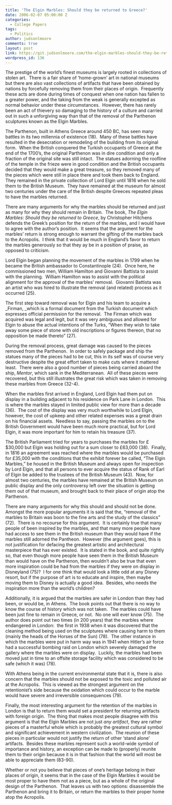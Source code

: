 ```yaml
---
title: 'The Elgin Marbles: Should they be returned to Greece?'
date: 2006-02-07 05:00:00 Z
categories:
  - College Papers
tags:
  - Politics
author: judsonlmoore
comments: true
layout: post
link: https://git.judsonlmoore.com/the-elgin-marbles-should-they-be-returned-to-greece/
wordpress_id: 136
---
```


The prestige of the world’s finest museums is largely rooted in collections of stolen art.  There is a fair share of ‘home-grown’ art in national museums but there are also vast collections of artifacts that have been obtained by nations by forcefully removing them from their places of origin.  Frequently these acts are done during times of conquest when one nation has fallen to a greater power, and the taking from the weak is generally excepted as normal behavior under these circumstances.  However, there has rarely been an act of thievery so damaging to the history of a culture and carried out in such a unforgiving way than that of the removal of the Parthenon sculptures known as the Elgin Marbles.

The Parthenon, built in Athens Greece around 450 BC, has seen many battles in its two millennia of existence (18).  Many of these battles have resulted in the desecration or remodeling of the building from its original form.  When the British conquered the Turkish occupants of Greece at the end of the 1700’s, the original Parthenon was in dire condition and only a fraction of the original site was still intact.  The statues adorning the roofline of the temple in the frieze were in good condition and the British occupants decided that they would make a great treasure, so they removed many of the pieces which were still in place there and took them back to England.  They remained in the private collection of Lord Elgin until 1816 when he sold them to the British Museum.  They have remained at the museum for almost two centuries under the care of the British despite Greeces repeated pleas to have the marbles returned.

There are many arguments for why the marbles should be returned and just as many for why they should remain in Britain.  The book, _The Elgin Marbles: Should they be returned to Greece_, by Christopher Hitchens defends the Greek’s position for the return of the marbles, and I would have to agree with the author’s position.  It seems that the argument for the marbles’ return is strong enough to warrant the gifting of the marbles back to the Acropolis.  I think that it would be much in England’s favor to return the marbles generously so that they ay be in a position of praise, as opposed to criticism.

Lord Elgin began planning the movement of the marbles in 1799 when he became the British ambassador to Constantinople (24).  Once here, he commissioned two men, William Hamilton and Giovanni Battista to assist with the planning.  William Hamilton was to assist with the political alignment for the approval of the marbles’ removal.  Giovanni Battista was an artist who was hired to illustrate the removal (and related) process as it occurred (25).

The first step toward removal was for Elgin and his team to acquire a \_Firman, \_which is a formal document from the Turkish document which expresses official permission for the removal.  The Firman which was acquired was legal and legit, but it was very ambiguous and allowed for Elgin to abuse the actual intentions of the Turks, “When they wish to take away some piece of stone with old inscriptions or figures thereon, that no opposition be made thereto” (27).

During the removal process, great damage was caused to the pieces removed from the Parthenon.  In order to safely package and ship the statues many of the pieces had to be cut, this in its self was of course very destructive despite the great effort taken to make cuts where it mattered least.  There were also a good number of pieces being carried aboard the ship, _Mentor_, which sank in the Mediterranean.  All of these pieces were recovered, but this still illustrates the great risk which was taken in removing these marbles from Greece (32-4).

When the marbles first arrived in England, Lord Elgin had them put on display in a building adjacent to his residence on Park Lane in London.  This is where the marbles stayed in limited public view for more than a decade (36).  The cost of the display was very much worthwhile to Lord Elgin, however, the cost of upkeep and other related expenses was a great drain on his financial assets.  Needless to say, passing the marbles on to the British Government would have been much more practical, but for Lord Elgin, it was more important for him to retain his treasure (37).

The British Parliament tried for years to purchases the marbles for £\$30,000 but Elgin was holding out for a sum closer to £63,000 (38).  Finally, in 1816 an agreement was reached where the marbles would be purchased for £35,000 with the conditions that the exhibit forever be called, “The Elgin Marbles,” be housed in the British Museum and always open for inspection by Lord Elgin, and that all persons to ever acquire the status of Rank of Earl of Elgin be added to the trustees of the British Museum (43).  Now, for almost two centuries, the marbles have remained at the British Museum on public display and the only controversy left over the situation is getting them out of that museum, and brought back to their place of origin atop the Parthenon.

There are many arguments for why this should and should not be done.  Amongst the more popular arguments it is said that the, “removal of the marbles to Britain was boon to the fine arts and the study of the classics” (72).  There is no recourse for this argument.  It is certainly true that many people of been inspired by the marbles, and that many more people have had access to see them in the British museum than they would have if the marbles still adorned the Pantheon.  However (the argument goes), this is not justification for defacing the greatest artistic and architectural masterpiece that has ever existed.  It is stated in the book, and quite rightly so, that even though more people have seen them in the British Museum than would have on the Parthenon, then wouldn’t also be true that even more inspiration could be had from the marbles if they were on display in Disneyland (75)?  I for one think that would look a little odd at any Disney resort, but if the purpose of art is to educate and inspire, then maybe moving them to Disney is actually a good idea.  Besides, who needs the inspiration more than the world’s children?

Additionally, it is argued that the marbles are safer in London than they had been, or would be, in Athens.  The book points out that there is no way to know the course of history which was not taken.  The marbles could have been just fine to remain in Greece, or not.  No one will ever know (75).  The author does point out two times (in 200 years) that the marbles where endangered in London:  the first in 1938 when it was discovered that the cleaning method being used on the sculptures where causing harm to them (mainly the heads of the Horses of the Sun) (78).  The other instance in which the marbles were put in harm way was in 1941 when Hitler’s air force had a successful bombing raid on London which severely damaged the gallery where the marbles were on display.  Luckily, the marbles had been moved just in time to an offsite storage facility which was considered to be safe (which it was) (78).

With Athens being in the current environmental state that it is, there is also concern that the marbles should not be exposed to the toxic and polluted air at the Acropolis.  This is viewed as the strongest argument on the retentionist’s side because the oxidation which could occur to the marble would have severe and irreversible consequences (79).

Finally, the most interesting argument for the retention of the marbles in London is that to return them would set a president for returning artifacts with foreign origin.  The thing that makes most people disagree with this argument is that the Elgin Marbles are not just _any artifact_, they are rather pieces of a masterful whole which is probably the greatest cultural symbol and significant achievement in western civilization.  The reunion of these pieces in particular would not justify the return of other ‘stand alone’ artifacts.  Besides these marbles represent such a world-wide symbol of importance and history, an exception can be made to (properly) reunite them to their origin because it is in that fashion that the world will most be able to appreciate them (83-90).

Whether or not you believe that pieces of one’s heritage belong in their places of origin, it seems that in the case of the Elgin Marbles it would be most proper to have them not as a piece, but as a whole of the original design of the Parthenon.  That leaves us with two options: disassemble the Parthenon and bring it to Britain, or return the marbles to their proper home atop the Acropolis.
